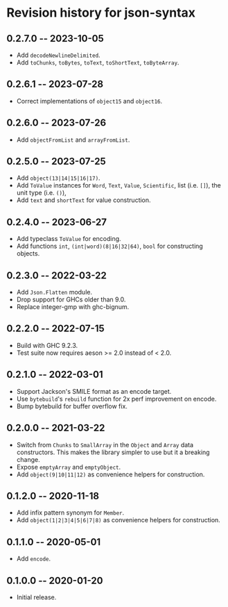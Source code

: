 # Revision history for json-syntax

## 0.2.7.0 -- 2023-10-05

* Add `decodeNewlineDelimited`.
* Add `toChunks`, `toBytes`, `toText`, `toShortText`, `toByteArray`.

## 0.2.6.1 -- 2023-07-28

* Correct implementations of `object15` and `object16`.

## 0.2.6.0 -- 2023-07-26

* Add `objectFromList` and `arrayFromList`.

## 0.2.5.0 -- 2023-07-25

* Add `object(13|14|15|16|17)`.
* Add `ToValue` instances for `Word`, `Text`, `Value`,
  `Scientific`, list (i.e. `[]`), the unit type (i.e. `()`),
* Add `text` and `shortText` for value construction.
  

## 0.2.4.0 -- 2023-06-27

* Add typeclass `ToValue` for encoding.
* Add functions `int`, `(int|word)(8|16|32|64)`, `bool` for constructing
  objects.

## 0.2.3.0 -- 2022-03-22

* Add `Json.Flatten` module.
* Drop support for GHCs older than 9.0.
* Replace integer-gmp with ghc-bignum.

## 0.2.2.0 -- 2022-07-15

* Build with GHC 9.2.3.
* Test suite now requires aeson >= 2.0 instead of < 2.0.

## 0.2.1.0 -- 2022-03-01

* Support Jackson's SMILE format as an encode target.
* Use `bytebuild`'s `rebuild` function for 2x perf improvement on encode.
* Bump bytebuild for buffer overflow fix.

## 0.2.0.0 -- 2021-03-22

* Switch from `Chunks` to `SmallArray` in the `Object` and `Array` data
  constructors. This makes the library simpler to use but it a breaking
  change.
* Expose `emptyArray` and `emptyObject`.
* Add `object(9|10|11|12)` as convenience helpers for construction.

## 0.1.2.0 -- 2020-11-18

* Add infix pattern synonym for `Member`.
* Add `object(1|2|3|4|5|6|7|8)` as convenience helpers for construction.

## 0.1.1.0 -- 2020-05-01

* Add `encode`.

## 0.1.0.0 -- 2020-01-20

* Initial release.
